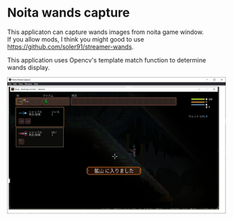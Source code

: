 # Noita wands capture

This applicaton can capture wands images from noita game window.  
If you allow mods, I think you might good to use https://github.com/soler91/streamer-wands.

This application uses Opencv's template match function to determine wands display.

![noita-wands-capture](./thumbnail.png)
